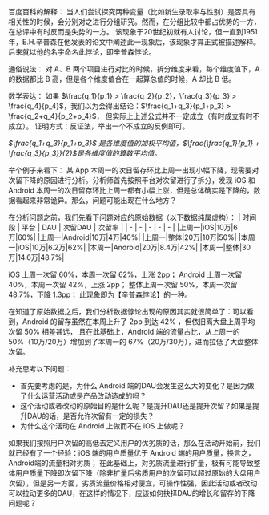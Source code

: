 百度百科的解释：
当人们尝试探究两种变量（比如新生录取率与性别）是否具有相关性的时候，会分别对之进行分组研究。然而，在分组比较中都占优势的一方，在总评中有时反而是失势的一方。
该现象于20世纪初就有人讨论，但一直到1951年，E.H.辛普森在他发表的论文中阐述此一现象后，该现象才算正式被描述解释。后来就以他的名字命名此悖论，即辛普森悖论。

通俗说法：
对 A、B 两个项目进行对比的时候，拆分维度来看，每个维度值下，A 的数据都比 B 高，但是各个维度值合在一起算总值的时候，A 却比 B 低。

数学表达：
如果 $\frac{q_1}{p_1} > \frac{q_2}{p_2}，\frac{q_3}{p_3} > \frac{q_4}{p_4}$，我们以为会得出结论：$\frac{q_1+q_3}{p_1+p_3} > \frac{q_2+q_4}{p_2+p_4}$，
但实际上上述公式并不一定成立（有时成立有时不成立）。
证明方式：反证法，举出一个不成立的反例即可。

*$\frac{q_1+q_3}{p_1+p_3}$ 是各维度值的加权平均值，$\frac{\frac{q_1}{p_1} + \frac{q_3}{p_3}}{2}$是各维度值的算数平均值。*

举个例子来看下：
某 App 本周一的次日留存环比上周一出现小幅下降，现需要对次留下降的原因进行分析。分析师首先按照平台对次留进行了拆分，发现 iOS 和 Android 本周一的次日留存环比上周一都有小幅上涨，但是总体确实是下降的，数据看起来非常诡异。那么，问题可能出现在什么地方？

在分析问题之前，我们先看下问题对应的原始数据（以下数据纯属虚构）：
| 时间段 | 平台 | DAU | 次留DAU | 次留率 |
| - | - | - | - | - |
|上周一|iOS|10万|6万|60%|
|上周一|Android|10万|4万|40%|
|上周一|整体|20万|10万|50%|
|本周一|iOS|10万|6.2万|62%|
|本周一|Android|20万|8.4万|42%|
|本周一|整体|30万|14.6万|48.7%|


iOS 上周一次留 60%，本周一次留 62%，上涨 2pp；
Android 上周一次留 40%，本周一次留 42%，上涨 2pp；
整体上周一次留 50%，本周一次留 48.7%，下降 1.3pp；
此现象即为【辛普森悖论】的一种。

在知道了原始数据之后，我们分析数据悖论出现的原因其实就很简单了：可以看到，Android 的留存虽然在本周上升了 2pp 到达 42% ，但依旧离大盘上周平均次留 50% 相差甚远，
且在此基础上，Android 端的流量占比，从上周一的 50%（10万/20万）增加到了本周一的 67%（20万/30万），进而拉低了大盘整体次留。

补充思考以下问题：
+ 首先要考虑的是，为什么 Android 端的DAU会发生这么大的变化？是因为做了什么运营活动或是产品改动造成的吗？
+ 这个活动或者改动的原始目的是什么呢？是提升DAU还是提升次留？如果是提升DAU的话，是否允许次留有一定的损失？
+ 为什么这个活动在 Android 上做而不在 iOS 上做呢？
 
如果我们按照用户次留的高低去定义用户的优劣质的话，那么在活动开始前，我们就已经有了一个经验：iOS 端的用户质量优于 Android 端的用户质量，换言之，Android端的流量相对劣质；
在此基础上，对劣质流量进行扩量，极有可能导致整体用户质量下降即次留下降（除非扩量后劣质用户的次留可以超过原始的大盘用户次留），但是另一方面，劣质流量价格相对便宜，可操作性强，因此活动或者改动可以拉动更多的DAU，在这样的情况下，应该如何抉择DAU的增长和留存的下降问题呢？

